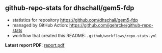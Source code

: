 ## github-repo-stats for dhschall/gem5-fdp

- statistics for repository https://github.com/dhschall/gem5-fdp
- managed by GitHub Action: https://github.com/jgehrcke/github-repo-stats
- workflow that created this README: `.github/workflows/repo-stats.yml`

**Latest report PDF**: [report.pdf](https://github.com/dhschall/repo-statistics/raw/github-repo-stats/dhschall/gem5-fdp/latest-report/report.pdf)

